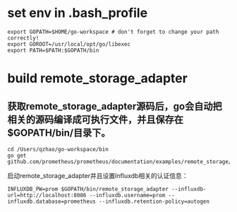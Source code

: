 # set env in .bash_profile
```
export GOPATH=$HOME/go-workspace # don't forget to change your path correctly!
export GOROOT=/usr/local/opt/go/libexec
export PATH=$PATH:$GOPATH/bin
```
# build remote_storage_adapter
## 获取remote_storage_adapter源码后，go会自动把相关的源码编译成可执行文件，并且保存在$GOPATH/bin/目录下。
```
cd /Users/qzhao/go-workspace/bin
go get github.com/prometheus/prometheus/documentation/examples/remote_storage/remote_storage_adapter
```
启动remote_storage_adapter并且设置Influxdb相关的认证信息：
```
INFLUXDB_PW=prom $GOPATH/bin/remote_storage_adapter --influxdb-url=http://localhost:8086 --influxdb.username=prom --influxdb.database=prometheus --influxdb.retention-policy=autogen
```
